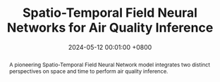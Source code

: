 ---
title:          "Spatio-Temporal Field Neural Networks for Air Quality Inference"
date:           2024-05-12 00:01:00 +0800
selected:       true
pub:            "The International Joint Conference on Artificial Intelligence (IJCAI)"
# pub_pre:        "Submitted to "
# pub_post:       'Under review.'
# pub_last:       ' <span class="badge badge-pill badge-publication badge-success">Spotlight</span>'
pub_date:       "2024"

abstract: >-
  A pioneering Spatio-Temporal Field Neural Network model integrates two distinct perspectives on space and time to perform air quality inference.
cover:          /assets/images/covers/STFNN.png
authors:
  - Yutong Feng
  - Qiongyan Wang
  - Yutong Xia
  - Junlin Huang
  - Siru Zhong
  - Kun Wang
  - Shifen Cheng
  - Yuxuan Liang
links:
  Paper: https://arxiv.org/pdf/2403.02354.pdf
---